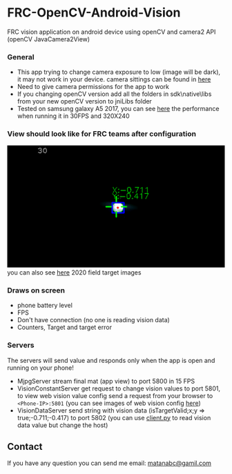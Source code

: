 # FRC-OpenCV-Android-Vision
FRC vision application on android device using openCV and camera2 API (openCV JavaCamera2View)

### General
 * This app trying to change camera exposure to low (image will be dark), it may not work in your device. camera sittings can be found in [here](openCVLibrary349/src/main/java/org/opencv/android/JavaCamera2View.java#L209)
 * Need to give camera permissions for the app to work
 * If you changing openCV version add all the folders in sdk\native\libs from your new openCV version to jniLibs folder
 * Tested on samsung galaxy A5 2017, you can see [here](images/samsung_galaxy_A5_2017_vision_app_performance.png) the performance when running it in 30FPS and 320X240 

### View should look like for FRC teams after configuration
![App view](/images/vision_test_screen_shoot.png)
you can also see [here](images/frc_2020_filed_home) 2020 field target images
### Draws on screen
 * phone battery level
 * FPS
 * Don't have connection (no one is reading vision data)
 * Counters, Target and target error 

### Servers
The servers will send value and responds only when the app is open and running on your phone! 
 * MjpgServer stream final mat (app view) to port 5800 in 15 FPS
 * VisionConstantServer get request to change vision values to port 5801, to view web vision value config send a request from your browser to `<Phone-IP>:5801` (you can see images of web vision config [here](images/vision_config_pages))
 * VisionDataServer send string with vision data (isTargetValid;x;y => true;-0.711;-0.417) to port 5802 (you can use [client.py](client/client.py) to read vision data value but change the host)

## Contact
If you have any question you can send me email: matanabc@gamil.com